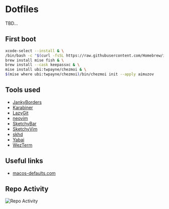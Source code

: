 # Dotfiles

TBD...

## First boot

```sh
xcode-select --install & \
/bin/bash -c "$(curl -fsSL https://raw.githubusercontent.com/Homebrew/install/master/install.sh)" & \
brew install mise fish & \
brew install --cask keepassxc & \
mise install ubi:twpayne/chezmoi & \
$(mise where ubi:twpayne/chezmoi)/bin/chezmoi init --apply aimuzov
```

## Tools used

- [JankyBorders](https://github.com/FelixKratz/JankyBorders)
- [Karabiner](https://karabiner-elements.pqrs.org)
- [LazyGit](https://github.com/jesseduffield/lazygit)
- [neovim](https://github.com/neovim/neovim)
- [SketchyBar](https://github.com/FelixKratz/SketchyBar)
- [SketchyVim](https://github.com/FelixKratz/SketchyVim)
- [skhd](https://github.com/koekeishiya/skhd)
- [Yabai](https://github.com/koekeishiya/yabai)
- [WezTerm](https://wezfurlong.org/wezterm)

## Useful links

- [macos-defaults.com](https://macos-defaults.com/)

## Repo Activity

![Repo Activity](https://repobeats.axiom.co/api/embed/5f836ec617e98ecfa2c81e02c79aaa806f7bc42e.svg "Repobeats analytics image")
